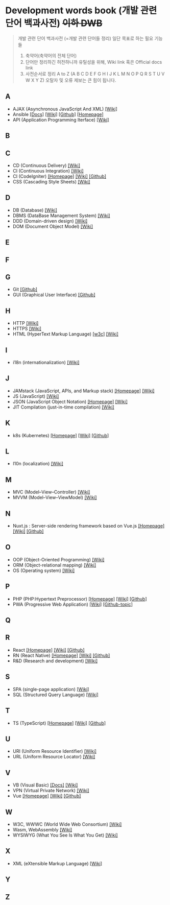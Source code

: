 # Development words book (개발 관련 단어 백과사전) ~~이하 DWB~~
> 개발 관련 단어 백과사전 (=개발 관련 단어들 정리)
> 일단 목표로 하는 필요 기능들
> 1. 축약어(축약어의 전체 단어)
> 2. 단어만 정리하긴 허전하니까 유틸성을 위해, Wiki link 혹은 Official docs link
> 3. 사전순서로 정리 A to Z (A B C D E F G H I J K L M N O P Q R S T U V W X Y Z)
> 오탈자 및 오류 제보는 큰 힘이 됩니다.

## A
- AJAX (Asynchronous JavaScript And XML)
[\[Wiki\]](https://en.wikipedia.org/wiki/Ajax_(programming))
- Ansible
[\[Docs\]](https://docs.ansible.com/)
[\[Wiki\]](https://ko.wikipedia.org/wiki/Ansible)
[\[Github\]](https://github.com/ansible)
[\[Homepage\]](https://www.ansible.com/)
- API (Application Programming Iterface)
[\[Wiki\]](https://en.wikipedia.org/wiki/Application_programming_interface)

## B

## C
- CD (Continuous Delivery)
[\[Wiki\]](https://en.wikipedia.org/wiki/Continuous_delivery)
- CI (Continuous Integration)
[\[Wiki\]](https://en.wikipedia.org/wiki/Continuous_integration)
- CI (CodeIgniter)
[\[Homepage\]](https://codeigniter.com/)
[\[Wiki\]](https://en.wikipedia.org/wiki/CodeIgniter)
[\[Github\]](https://github.com/bcit-ci/CodeIgniter)
- CSS (Cascading Style Sheets)
[\[Wiki\]](https://en.wikipedia.org/wiki/Cascading_Style_Sheets)

## D
- DB (Database)
[\[Wiki\]](https://en.wikipedia.org/wiki/Database)
- DBMS (DataBase Management System)
[\[Wiki\]](https://en.wikipedia.org/wiki/Database#Database_management_system)
- DDD (Domain-driven design)
[\[Wiki\]](https://en.wikipedia.org/wiki/Domain-driven_design)
- DOM (Document Object Model)
[\[Wiki\]](https://en.wikipedia.org/wiki/Document_Object_Model)

## E

## F

## G
- Git
[\[Github\]](https://en.wikipedia.org/wiki/Git)
- GUI (Graphical User Interface)
[\[Github\]](https://en.wikipedia.org/wiki/Graphical_user_interface)

## H
- HTTP
[\[Wiki\]](https://en.wikipedia.org/wiki/Hypertext_Transfer_Protocol)
- HTTPS
[\[Wiki\]](https://en.wikipedia.org/wiki/HTTPS)
- HTML (HyperText Markup Language)
[\[w3c\]](https://www.w3.org/)
[\[Wiki\]](https://en.wikipedia.org/wiki/HTML)

## I
- i18n (internationalization)
[\[Wiki\]](https://en.wikipedia.org/wiki/Internationalization_and_localization)

## J
- JAMstack (JavaScript, APIs, and Markup stack)
[\[Homepage\]](https://jamstack.org/)
[\[Wiki\]](https://en.wikipedia.org/?title=JAMstack&redirect=no)
- JS (JavaScript)
[\[Wiki\]](https://en.wikipedia.org/wiki/JavaScript)
- JSON (JavaScript Object Notation)
[\[Homepage\]](https://www.json.org/json-en.html)
[\[Wiki\]](https://en.wikipedia.org/wiki/JSON)
- JIT Compilation (just-in-time compilation)
[\[Wiki\]](https://en.wikipedia.org/wiki/Just-in-time_compilation)

## K
- k8s (Kubernetes)
[\[Homepage\]](https://kubernetes.io/)
[\[Wiki\]](https://en.wikipedia.org/wiki/Kubernetes)
[\[Github\]](https://github.com/kubernetes)

## L
- l10n (localization)
[\[Wiki\]](https://en.wikipedia.org/wiki/Internationalization_and_localization)

## M
- MVC (Model–View–Controller)
[\[Wiki\]](https://en.wikipedia.org/wiki/Model%E2%80%93view%E2%80%93controller)
- MVVM (Model–View–ViewModel)
[\[Wiki\]](https://en.wikipedia.org/wiki/Model%E2%80%93view%E2%80%93viewmodel)

## N
- Nuxt.js : Server-side rendering framework based on Vue.js
[\[Homepage\]](https://nuxtjs.org/)
[\[Wiki\]](https://en.wikipedia.org/wiki/Nuxt.js)
[\[Github\]](https://github.com/nuxt)

## O
- OOP (Object-Oriented Programming)
[\[Wiki\]](https://en.wikipedia.org/wiki/Object-oriented_programming)
- ORM (Object-relational mapping)
[\[Wiki\]](https://en.wikipedia.org/wiki/Object-relational_mapping)
- OS (Operating system)
[\[Wiki\]](https://en.wikipedia.org/wiki/Operating_system)

## P
- PHP (PHP:Hypertext Preprocessor)
[\[Homepage\]](https://www.php.net/)
[\[Wiki\]](https://en.wikipedia.org/wiki/PHP)
[\[Github\]](https://github.com/php)
- PWA (Progressive Web Application)
[\[Wiki\]](https://en.wikipedia.org/wiki/Progressive_web_application)
[\[Github-topic\]](https://github.com/topics/pwa)

## Q

## R
- React
[\[Homepage\]](https://reactjs.org/)
[\[Wiki\]](https://en.wikipedia.org/wiki/React_(web_framework))
[\[Github\]](https://github.com/facebook/react)
- RN (React Native)
[\[Homepage\]](https://facebook.github.io/react-native/)
[\[Wiki\]](https://en.wikipedia.org/wiki/React_Native)
[\[Github\]](https://github.com/facebook/react-native)
- R&D (Research and development)
[\[Wiki\]](https://en.wikipedia.org/wiki/Research_and_development)

## S
- SPA (single-page application)
[\[Wiki\]](https://en.wikipedia.org/wiki/Single-page_application)
- SQL (Structured Query Language)
[\[Wiki\]](https://en.wikipedia.org/wiki/SQL)

## T
- TS (TypeScript)
[\[Homepage\]](http://www.typescriptlang.org/)
[\[Wiki\]](https://en.wikipedia.org/wiki/TypeScript)
[\[Github\]](https://github.com/microsoft/TypeScript)

## U
- URI (Uniform Resource Identifier)
[\[Wiki\]](https://en.wikipedia.org/wiki/Uniform_Resource_Identifier)
- URL (Uniform Resource Locator)
[\[Wiki\]](https://en.wikipedia.org/wiki/URL)

## V
- VB (Visual Basic)
[\[Docs\]](https://docs.microsoft.com/ko-kr/dotnet/visual-basic/)
[\[Wiki\]](https://en.wikipedia.org/wiki/Visual_Basic)
- VPN (Virtual Private Network)
[\[Wiki\]](https://en.wikipedia.org/wiki/Virtual_private_network)
- Vue
[\[Homepage\]](https://vuejs.org/)
[\[Wiki\]](https://en.wikipedia.org/wiki/Vue.js)
[\[Github\]](https://github.com/vuejs)

## W
- W3C, WWWC (World Wide Web Consortium)
[\[Wiki\]](https://en.wikipedia.org/wiki/World_Wide_Web_Consortium)
- Wasm, WebAssembly
[\[Wiki\]](https://en.wikipedia.org/wiki/WebAssembly)
- WYSIWYG (What You See Is What You Get)
[\[Wiki\]](https://en.wikipedia.org/wiki/WYSIWYG)

## X
- XML (eXtensible Markup Language)
[\[Wiki\]](https://en.wikipedia.org/wiki/XML)

## Y

## Z